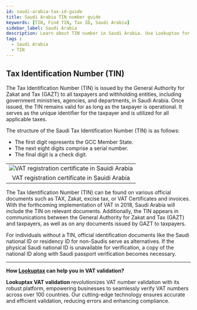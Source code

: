 ```yaml
---
id: saudi-arabia-tax-id-guide
title: Saudi Arabia TIN number guide
keywords: [TIN, Find TIN, Tax ID, Saudi Arabia]
sidebar_label: Saudi Arabia
description: Learn about TIN number in Saudi Arabia. Use Lookuptax for hassle-free tax id validation in Saudi Arabia and other 100+ countries
tags : 
  - Saudi Arabia
  - TIN
---
```


## Tax Identification Number (TIN)

The Tax Identification Number (TIN) is issued by the General Authority for Zakat and Tax (GAZT) to all taxpayers and withholding entities, including government ministries, agencies, and departments, in Saudi Arabia. Once issued, the TIN remains valid for as long as the taxpayer is operational. It serves as the unique identifier for the taxpayer and is utilized for all applicable taxes.

The structure of the Saudi Tax Identification Number (TIN) is as follows:

* The first digit represents the GCC Member State.
* The next eight digits comprise a serial number.
* The final digit is a check digit.


<table align="center" border="0px" border-color="#dedede"><tr><td>
  <img src="/docs/img/taxid/vat-certificate-saudi.PNG" alt="VAT registration certificate in Sauidi Arabia" title="VAT registration certificate in Sauidi Arabia"/>
  </td></tr>
  <tr><td align="center">VAT registration certificate in Sauidi Arabia</td></tr>
</table>


The Tax Identification Number (TIN) can be found on various official documents such as TAX, Zakat, excise tax, or VAT Certificates and invoices. With the forthcoming implementation of VAT in 2018, Saudi Arabia will include the TIN on relevant documents. Additionally, the TIN appears in communications between the General Authority for Zakat and Tax (GAZT) and taxpayers, as well as on any documents issued by GAZT to taxpayers.

For individuals without a TIN, official identification documents like the Saudi national ID or residency ID for non-Saudis serve as alternatives. If the physical Saudi national ID is unavailable for verification, a copy of the national ID along with Saudi passport verification becomes necessary.

----
**How [Lookuptax](https://lookuptax.com/) can help you in VAT validation?**

**Lookuptax VAT validation** revolutionizes VAT number validation with its robust platform, empowering businesses to seamlessly verify VAT numbers across over 100 countries. Our cutting-edge technology ensures accurate and efficient validation, reducing errors and enhancing compliance.
